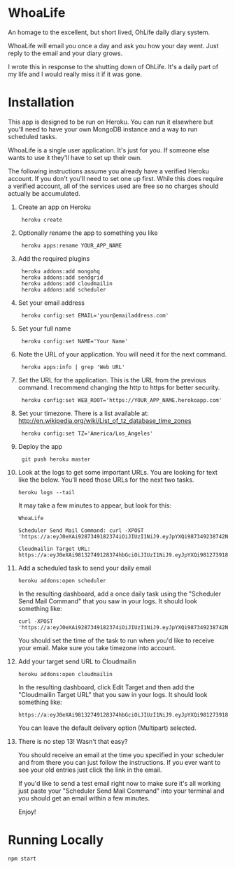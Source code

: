 # WhoaLife

An homage to the excellent, but short lived, OhLife daily diary system.

WhoaLife will email you once a day and ask you how your day went. Just reply
to the email and your diary grows.

I wrote this in response to the shutting down of OhLife. It's a daily part of
my life and I would really miss it if it was gone.

# Installation

This app is designed to be run on Heroku. You can run it elsewhere but you'll
need to have your own MongoDB instance and a way to run scheduled tasks.

WhoaLife is a single user application. It's just for you. If someone else wants
to use it they'll have to set up their own.

The following instructions assume you already have a verified Heroku account. If
you don't you'll need to set one up first. While this does require a verified
account, all of the services used are free so no charges should actually be
accumulated.

1. Create an app on Heroku

        heroku create
    
2. Optionally rename the app to something you like

        heroku apps:rename YOUR_APP_NAME
    
3. Add the required plugins

        heroku addons:add mongohq
        heroku addons:add sendgrid
        heroku addons:add cloudmailin
        heroku addons:add scheduler
    
4. Set your email address

        heroku config:set EMAIL='your@emailaddress.com'
    
5. Set your full name
    
        heroku config:set NAME='Your Name'
    
6. Note the URL of your application. You will need it for the next command.

        heroku apps:info | grep 'Web URL'    
    
7. Set the URL for the application. This is the URL from the previous command. I
recommend changing the http to https for better security.

        heroku config:set WEB_ROOT='https://YOUR_APP_NAME.herokoapp.com'
    
8. Set your timezone. There is a list available at:
http://en.wikipedia.org/wiki/List_of_tz_database_time_zones
     
        heroku config:set TZ='America/Los_Angeles'
    
9. Deploy the app

        git push heroku master
    
10. Look at the logs to get some important URLs. You are looking for text like
the below. You'll need those URLs for the next two tasks.

        heroku logs --tail
        
    It may take a few minutes to appear, but look for this:        

        WhoaLife
    
        Scheduler Send Mail Command: curl -XPOST 'https://a:eyJ0eXAi9287349182374iOiJIUzI1NiJ9.eyJpYXQi987349238742NDZ9.8fzBdgMY9o798172918723E68F8fZNMSE5GLRiLg7fzI@whoalife.herokuapp.com/jobs/send'
    
        Cloudmailin Target URL: https://a:eyJ0eXAi98132749128374hbGciOiJIUzI1NiJ9.eyJpYXQi981273918723NDZ9.8fzBdgMY9o7OOe9So1981273918723E5GLRiLg7fzI@whoalife.herokuapp.com/emails
    
11. Add a scheduled task to send your daily email

        heroku addons:open scheduler
    
    In the resulting dashboard, add a once daily task using the "Scheduler Send
    Mail Command" that you saw in your logs. It should look something like:

        curl -XPOST 'https://a:eyJ0eXAi9287349182374iOiJIUzI1NiJ9.eyJpYXQi987349238742NDZ9.8fzBdgMY9o798172918723E68F8fZNMSE5GLRiLg7fzI@whoalife.herokuapp.com/jobs/send'
    
    You should set the time of the task to run when you'd like to receive your
    email. Make sure you take timezone into account.

12. Add your target send URL to Cloudmailin

        heroku addons:open cloudmailin
        
    In the resulting dashboard, click Edit Target and then add the "Cloudmailin
    Target URL" that you saw in your logs. It should look something like:
    
        https://a:eyJ0eXAi98132749128374hbGciOiJIUzI1NiJ9.eyJpYXQi981273918723NDZ9.8fzBdgMY9o7OOe9So1981273918723E5GLRiLg7fzI@whoalife.herokuapp.com/emails

    You can leave the default delivery option (Multipart) selected.
    
13. There is no step 13! Wasn't that easy?
    
    You should receive an email at the time you specified in your scheduler and
    from there you can just follow the instructions. If you ever want to see
    your old entries just click the link in the email.
    
    If you'd like to send a test email right now to make sure it's all working
    just paste your "Scheduler Send Mail Command" into your terminal and you
    should get an email within a few minutes.
    
    Enjoy!

# Running Locally

    npm start
